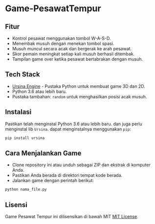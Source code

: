 # Game-PesawatTempur

## Fitur
- Kontrol pesawat menggunakan tombol W-A-S-D.
- Menembak musuh dengan menekan tombol spasi.
- Musuh muncul secara acak dan bergerak ke arah pesawat.
- Skor pemain meningkat setiap kali musuh berhasil ditembak.
- Tampilan game over ketika pesawat bertabrakan dengan musuh.

## Tech Stack

- [Ursina Engine](https://www.ursinaengine.org/) - Pustaka Python untuk membuat game 3D dan 2D.
- Python 3.6 atau lebih baru.
- Pustaka tambahan: `random` untuk menghasilkan posisi acak musuh.

## Instalasi
Pastikan telah menginstal Python 3.6 atau lebih baru. dan juga perlu menginstal lib `Ursina`. dapat menginstalnya menggunakan `pip`:
```bash
pip install ursina
```

## Cara Menjalankan Game
- Clone repository ini atau unduh sebagai ZIP dan ekstrak di komputer Anda.
- Pastikan Anda berada di direktori tempat kode berada.
- Jalankan game dengan perintah berikut:
```bash
python nama_file.py
```

## Lisensi
Game Pesawat Tempur ini dilisensikan di bawah MIT [MIT License](LICENSE).

